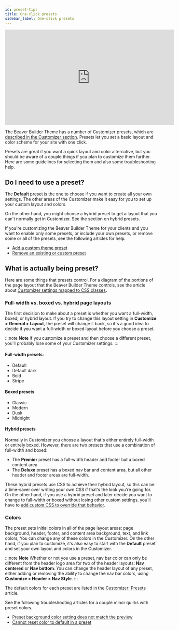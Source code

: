 ```yaml
---
id: preset-tips
title: One-click presets
sidebar_label: One-click presets
---
```


<div className="embed-responsive">
<iframe width="560" height="315" src="https://www.youtube.com/embed/18SBBrNrD0U" frameBorder="0" allow="accelerometer; autoplay; encrypted-media; gyroscope; picture-in-picture" allowFullScreen="">
</iframe>
</div>

The Beaver Builder Theme has a number of Customizer presets, which are [described in the Customizer section](/bb-theme/customizer-settings/presets.md). Presets let you set a basic layout and color scheme for your site with one click. 

Presets are great if you want a quick layout and color alternative, but you should be aware of a couple things if you plan to customize them further. Here are some guidelines for selecting them and also some troubleshooting help.

## Do I need to use a preset?

The **Default** preset is the one to choose if you want to create all your own settings. The other areas of the Customizer make it easy for you to set up your custom layout and colors.

On the other hand, you might choose a hybrid preset to get a layout that you can't normally get in Customizer. See the section on hybrid presets.

If you're customizing the Beaver Builder Theme for your clients and you want to enable only some presets, or include your own presets, or remove some or all of the presets, see the following articles for help.

* [Add a custom theme preset](/bb-theme/developer/custom-theme-preset/add-a-custom-theme-preset.md)
* [Remove an existing or custom preset](/bb-theme/developer/custom-theme-preset/remove-an-existing-or-custom-preset.md)

## What is actually being preset?

Here are some things that presets control. For a diagram of the portions of the page layout that the Beaver Builder Theme controls, see the article about [Customizer settings mapped to CSS classes](/bb-theme/code/beaver-builder-theme-customizer-settings-mapped-to-css.md).

### Full-width vs. boxed vs. hybrid page layouts

The first decision to make about a preset is whether you want a full-width, boxed, or hybrid layout. If you try to change this layout setting in **Customize > General > Layout**, the preset will change it back, so it's a good idea to decide if you want a full-width or boxed layout before you choose a preset.

:::note **Note**
If you customize a preset and then choose a different preset, you'll probably lose some of your Customizer settings.
:::

#### Full-width presets:

  * Default
  * Default dark
  * Bold
  * Stripe

#### Boxed presets

  * Classic
  * Modern
  * Dusk
  * Midnight

#### Hybrid presets

Normally in Customizer you choose a layout that's either entirely full-width or entirely boxed. However, there are two presets that use a combination of full-width and boxed:

  * The **Premier** preset has a full-width header and footer but a boxed content area.
  * The **Deluxe** preset has a boxed nav bar and content area, but all other header and footer areas are full-width.

These hybrid presets use CSS to achieve their hybrid layout, so this can be a time-saver over writing your own CSS if that's the look you're going for. On the other hand, if you use a hybrid preset and later decide you want to change to full-width or boxed without losing other custom settings, you'll have to [add custom CSS to override that behavior](/bb-theme/defaults-for-layouts-content/presets/convert-the-premier-or-deluxe-preset-to-entirely-full-width.md).

### Colors

The preset sets initial colors in all of the page layout areas: page background, header, footer, and content area background, text, and link colors, You can change any of these colors in the Customizer. On the other hand, if you plan to customize, it's also easy to start with the **Default** preset and set your own layout and colors in the Customizer.

:::note **Note**
Whether or not you use a preset, nav bar color can only be different from the header logo area for two of the header layouts: **Nav centered** or **Nav bottom**. You can change the header layout of any preset, either adding or removing the ability to change the nav bar colors, using **Customize > Header > Nav Style**.
:::

The default colors for each preset are listed in the [Customizer: Presets](/bb-theme/customizer-settings/presets.md) article.

See the following troubleshooting articles for a couple minor quirks with preset colors.

* [Preset background color setting does not match the preview](/bb-theme/troubleshooting/background-color-in-customizer-doesnt-match-the-preview.md)
* [Cannot reset color to default in a preset](/bb-theme/troubleshooting/cannot-reset-color-to-default.md)
